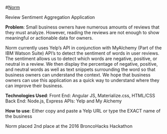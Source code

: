 #[Norm](https://secure-lake-34968.herokuapp.com/)

Review Sentiment Aggregation Application 

**Problem**: Small business owners have numerous amounts of reviews that they must analyze. However, reading the reviews are not enough to show meaningful or actionable data for owners. 

Norm currently uses Yelp’s API in conjunction with MyAlchemy (Part of the IBM Watson Suite) API’s to detect the sentiment of words in user reviews. The sentiment allows us to detect which words are negative, positive, or neutral in a review. We then display the percentage of negative, positive, and neutral words as well as text snippets surrounding the word so that business owners can understand the context. We hope that business owners can use this application  as a quick way to understand where they can improve their business. 

**Technologies Used**:
Front End: Angular JS, Materialize.css, HTML/CSS 
Back End: Node.js, Express
APIs: Yelp and My Alchemy 

**How to use**: 
Either copy and paste a Yelp URL or type the EXACT name of the business

Norm placed 2nd place at the 2016 BroncoHacks Hackathon 

